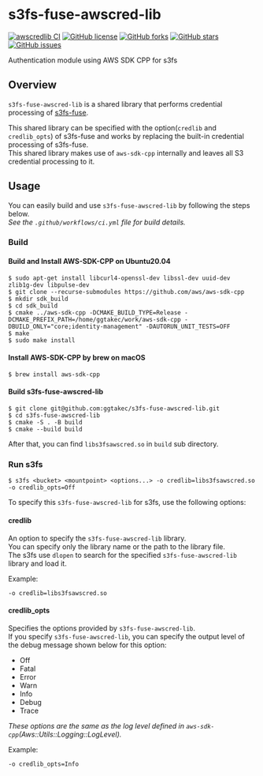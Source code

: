 # s3fs-fuse-awscred-lib
[![awscredlib CI](https://github.com/ggtakec/s3fs-fuse-awscred-lib/actions/workflows/ci.yml/badge.svg)](https://github.com/ggtakec/s3fs-fuse-awscred-lib/actions)
[![GitHub license](https://img.shields.io/badge/license-Apache2.0-blue.svg)](https://raw.githubusercontent.com/ggtakec/s3fs-fuse-awscred-lib/master/LICENSE.txt)
[![GitHub forks](https://img.shields.io/github/forks/ggtakec/s3fs-fuse-awscred-lib.svg)](https://github.com/ggtakec/s3fs-fuse-awscred-lib/network)
[![GitHub stars](https://img.shields.io/github/stars/ggtakec/s3fs-fuse-awscred-lib.svg)](https://github.com/ggtakec/s3fs-fuse-awscred-lib/stargazers)
[![GitHub issues](https://img.shields.io/github/issues/ggtakec/s3fs-fuse-awscred-lib.svg)](https://github.com/ggtakec/s3fs-fuse-awscred-lib/issues)

Authentication module using AWS SDK CPP for s3fs

## Overview
`s3fs-fuse-awscred-lib` is a shared library that performs credential processing of [s3fs-fuse](https://github.com/s3fs-fuse/s3fs-fuse/).  

This shared library can be specified with the option(`credlib` and `credlib_opts`) of s3fs-fuse and works by replacing the built-in credential processing of s3fs-fuse.  
This shared library makes use of `aws-sdk-cpp` internally and leaves all S3 credential processing to it.  

## Usage
You can easily build and use `s3fs-fuse-awscred-lib` by following the steps below.  
_See the `.github/workflows/ci.yml` file for build details._  

### Build

#### Build and Install AWS-SDK-CPP on Ubuntu20.04
```
$ sudo apt-get install libcurl4-openssl-dev libssl-dev uuid-dev zlib1g-dev libpulse-dev
$ git clone --recurse-submodules https://github.com/aws/aws-sdk-cpp
$ mkdir sdk_build
$ cd sdk_build
$ cmake ../aws-sdk-cpp -DCMAKE_BUILD_TYPE=Release -DCMAKE_PREFIX_PATH=/home/ggtakec/work/aws-sdk-cpp -DBUILD_ONLY="core;identity-management" -DAUTORUN_UNIT_TESTS=OFF 
$ make
$ sudo make install
```

#### Install AWS-SDK-CPP by brew on macOS
```
$ brew install aws-sdk-cpp
```

#### Build s3fs-fuse-awscred-lib
```
$ git clone git@github.com:ggtakec/s3fs-fuse-awscred-lib.git
$ cd s3fs-fuse-awscred-lib
$ cmake -S . -B build
$ cmake --build build
```
After that, you can find `libs3fsawscred.so` in `build` sub directory.  

### Run s3fs
```
$ s3fs <bucket> <mountpoint> <options...> -o credlib=libs3fsawscred.so -o credlib_opts=Off
```

To specify this `s3fs-fuse-awscred-lib` for s3fs, use the following options:  

#### credlib
An option to specify the `s3fs-fuse-awscred-lib` library.  
You can specify only the library name or the path to the library file.  
The s3fs use `dlopen` to search for the specified `s3fs-fuse-awscred-lib` library and load it.  

Example:  
```
-o credlib=libs3fsawscred.so
```

#### credlib_opts
Specifies the options provided by `s3fs-fuse-awscred-lib`.  
If you specify `s3fs-fuse-awscred-lib`, you can specify the output level of the debug message shown below for this option:  
- Off
- Fatal
- Error
- Warn
- Info
- Debug
- Trace

_These options are the same as the log level defined in `aws-sdk-cpp`(Aws::Utils::Logging::LogLevel)._  

Example:  
```
-o credlib_opts=Info
```
